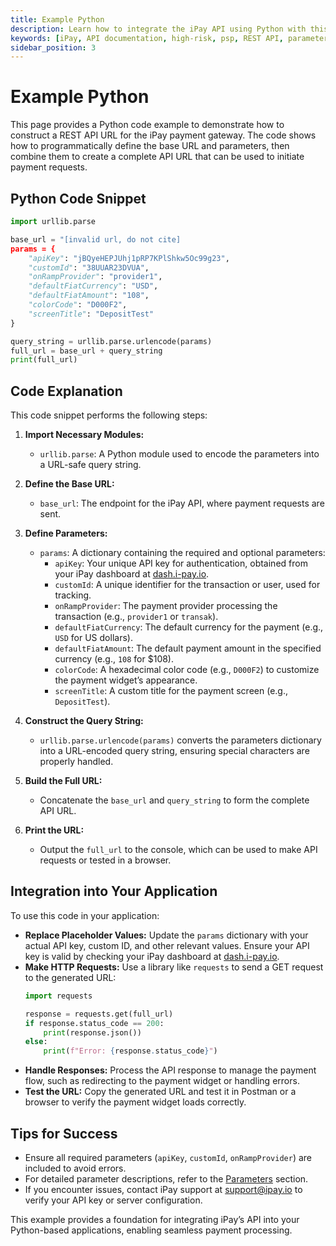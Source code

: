 ```yaml
---
title: Example Python
description: Learn how to integrate the iPay API using Python with this example code
keywords: [iPay, API documentation, high-risk, psp, REST API, parameters, apiKey, customId, Python, defaultFiatAmount, defaultFiatCurrency, colorCode, screenTitle, Guide]
sidebar_position: 3
---
```


# Example Python

This page provides a Python code example to demonstrate how to construct a REST API URL for the iPay payment gateway. The code shows how to programmatically define the base URL and parameters, then combine them to create a complete API URL that can be used to initiate payment requests.

## Python Code Snippet

```python
import urllib.parse

base_url = "[invalid url, do not cite]
params = {
    "apiKey": "jBQyeHEPJUhj1pRP7KPlShkw5Oc99g23",
    "customId": "38UUAR23DVUA",
    "onRampProvider": "provider1",
    "defaultFiatCurrency": "USD",
    "defaultFiatAmount": "108",
    "colorCode": "D000F2",
    "screenTitle": "DepositTest"
}

query_string = urllib.parse.urlencode(params)
full_url = base_url + query_string
print(full_url)
```

## Code Explanation

This code snippet performs the following steps:

1. **Import Necessary Modules:**
   - `urllib.parse`: A Python module used to encode the parameters into a URL-safe query string.

2. **Define the Base URL:**
   - `base_url`: The endpoint for the iPay API, where payment requests are sent.

3. **Define Parameters:**
   - `params`: A dictionary containing the required and optional parameters:
     - `apiKey`: Your unique API key for authentication, obtained from your iPay dashboard at [dash.i-pay.io](https://dash.i-pay.io/).
     - `customId`: A unique identifier for the transaction or user, used for tracking.
     - `onRampProvider`: The payment provider processing the transaction (e.g., `provider1` or `transak`).
     - `defaultFiatCurrency`: The default currency for the payment (e.g., `USD` for US dollars).
     - `defaultFiatAmount`: The default payment amount in the specified currency (e.g., `108` for $108).
     - `colorCode`: A hexadecimal color code (e.g., `D000F2`) to customize the payment widget’s appearance.
     - `screenTitle`: A custom title for the payment screen (e.g., `DepositTest`).

4. **Construct the Query String:**
   - `urllib.parse.urlencode(params)` converts the parameters dictionary into a URL-encoded query string, ensuring special characters are properly handled.

5. **Build the Full URL:**
   - Concatenate the `base_url` and `query_string` to form the complete API URL.

6. **Print the URL:**
   - Output the `full_url` to the console, which can be used to make API requests or tested in a browser.

## Integration into Your Application

To use this code in your application:
- **Replace Placeholder Values:** Update the `params` dictionary with your actual API key, custom ID, and other relevant values. Ensure your API key is valid by checking your iPay dashboard at [dash.i-pay.io](https://dash.i-pay.io/).
- **Make HTTP Requests:** Use a library like `requests` to send a GET request to the generated URL:
  ```python
  import requests

  response = requests.get(full_url)
  if response.status_code == 200:
      print(response.json())
  else:
      print(f"Error: {response.status_code}")
  ```
- **Handle Responses:** Process the API response to manage the payment flow, such as redirecting to the payment widget or handling errors.
- **Test the URL:** Copy the generated URL and test it in Postman or a browser to verify the payment widget loads correctly.

## Tips for Success
- Ensure all required parameters (`apiKey`, `customId`, `onRampProvider`) are included to avoid errors.
- For detailed parameter descriptions, refer to the [Parameters](/creating-rest-api-url/parameters) section.
- If you encounter issues, contact iPay support at [support@ipay.io](mailto:support@ipay.io) to verify your API key or server configuration.

This example provides a foundation for integrating iPay’s API into your Python-based applications, enabling seamless payment processing.